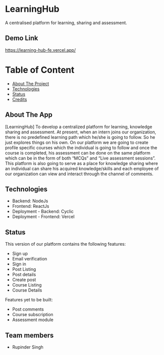 # LearningHub

A centralised platform for learning, sharing and assessment.

## Demo Link

https://learning-hub-fe.vercel.app/

# Table of Content

- [About The Project](#about-the-project)
- [Technologies](#technologies)
- [Status](#status)
- [Credits](#credits)

## About The App

[LearningHub] To develop a centralized platform for learning, knowledge sharing and assessment. At present, when an intern joins our organization, there is no predefined learning path which he/she is going to follow. So he just explores things on his own. On our platform we are going to create profile specific courses which the individual is going to follow and once the course is completed, his assessment can be done on the same platform which can be in the form of both “MCQs” and “Live assessment sessions”.
This platform is also going to serve as a place for knowledge sharing where an individual can share his acquired knowledge/skills and each employee of our organization can view and interact through the channel of comments.

## Technologies

- Backend: NodeJs
- Frontend: ReactJs
- Deployment - Backend: Cyclic
- Deployment - Frontend: Vercel

## Status

This version of our platform contains the following features:
- Sign up
- Email verification
- Sign in
- Post Listing
- Post details
- Create post
- Course Listing
- Course Details

Features yet to be built:
- Post comments
- Course subscription
- Assessment module

## Team members

- Rupinder Singh

